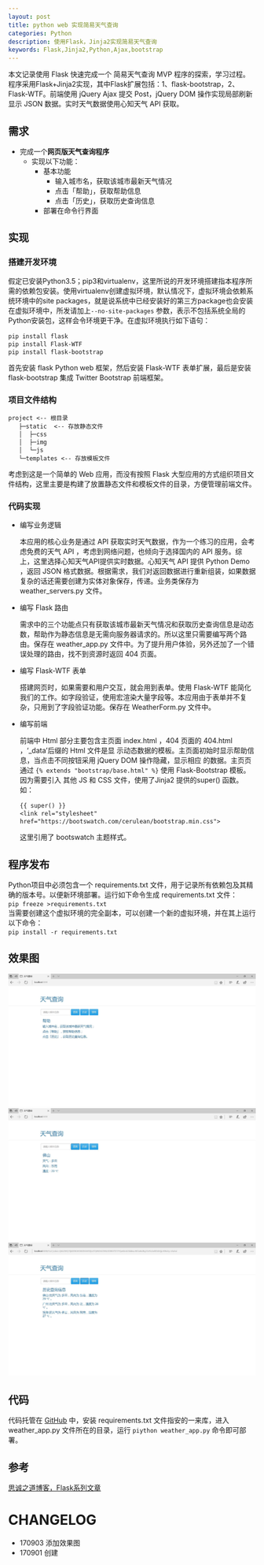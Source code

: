 ```yaml
---
layout: post
title: python web 实现简易天气查询
categories: Python
description: 使用Flask，Jinja2实现简易天气查询
keywords: Flask,Jinja2,Python,Ajax,bootstrap
---
```


本文记录使用 Flask 快速完成一个 简易天气查询 MVP 程序的探索，学习过程。程序采用Flask+Jinja2实现，其中Flask扩展包括：1、flask-bootstrap，2、Flask-WTF。前端使用 jQuery Ajax 提交 Post，jQuery DOM 操作实现局部刷新显示 JSON 数据。实时天气数据使用心知天气 API 获取。

## 需求
* 完成一个**网页版天气查询程序**
  * 实现以下功能：
    * 基本功能
      * 输入城市名，获取该城市最新天气情况
      * 点击「帮助」，获取帮助信息
      * 点击「历史」，获取历史查询信息
    * 部署在命令行界面

## 实现
### 搭建开发环境
假定已安装Python3.5；pip3和virtualenv，这里所说的开发环境搭建指本程序所需的依赖包安装。使用virtualenv创建虚拟环境，默认情况下，虚拟环境会依赖系统环境中的site packages，就是说系统中已经安装好的第三方package也会安装在虚拟环境中，所发请加上``` --no-site-packages ``` 参数，表示不包括系统全局的Python安装包，这样会令环境更干净。在虚拟环境执行如下语句：
```
pip install flask
pip install Flask-WTF
pip install flask-bootstrap
```
首先安装 flask Python web 框架，然后安装 Flask-WTF 表单扩展，最后是安装 flask-bootstrap 集成 Twitter Bootstrap 前端框架。

### 项目文件结构
```
project <-- 根目录
   ├─static  <-- 存放静态文件
   │  ├─css
   │  ├─img
   │  └─js
   └─templates <-- 存放模板文件
   ```
   考虑到这是一个简单的 Web 应用，而没有按照 Flask 大型应用的方式组织项目文件结构，这里主要是构建了放置静态文件和模板文件的目录，方便管理前端文件。

### 代码实现
* 编写业务逻辑

  本应用的核心业务是通过 API 获取实时天气数据，作为一个练习的应用，会考虑免费的天气 API ，考虑到网络问题，也倾向于选择国内的 API 服务。综上，这里选择心知天气API提供实时数据。心知天气 API 提供 Python Demo ，返回 JSON 格式数据。根据需求，我们对返回数据进行重新组装，如果数据复杂的话还需要创建为实体对象保存，传递。业务类保存为 weather_servers.py 文件。

* 编写 Flask 路由

  需求中的三个功能点只有获取该城市最新天气情况和获取历史查询信息是动态数，帮助作为静态信息是无需向服务器请求的。所以这里只需要编写两个路由。保存在 weather_app.py 文件中。为了提升用户体验，另外还加了一个错误处理的路由，找不到资源时返回 404 页面。

* 编写 Flask-WTF 表单

  搭建网页时，如果需要和用户交互，就会用到表单。使用 Flask-WTF 能简化我们的工作。如字段验证，使用宏渲染大量字段等。本应用由于表单并不复杂，只用到了字段验证功能。保存在 WeatherForm.py 文件中。

* 编写前端

    前端中 Html 部分主要包含主页面 index.html ，404 页面的 404.html ，‘_data’后缀的 Html 文件是显  示动态数据的模板。主页面初始时显示帮助信息，当点击不同按钮采用 jQuery DOM 操作隐藏，显示相应  的数据。主页页通过 ``` {% extends "bootstrap/base.html" %} ``` 使用 Flask-Bootstrap 模板。因为需要引入 其他 JS 和 CSS 文件，使用了Jinja2 提供的super() 函数。  如：
   ```
   {{ super() }}
   <link rel="stylesheet" href="https://bootswatch.com/cerulean/bootstrap.min.css">
   ```
     这里引用了 bootswatch 主题样式。

## 程序发布
  Python项目中必须包含一个 requirements.txt 文件，用于记录所有依赖包及其精确的版本号。以便新环境部署。运行如下命令生成  requirements.txt 文件：  
    ``` pip freeze >requirements.txt ```  
      当需要创建这个虚拟环境的完全副本，可以创建一个新的虚拟环境，并在其上运行以下命令：  
     ``` pip install -r requirements.txt ```

## 效果图

![页页初始状态（帮助）](/images/posts/python/2017-09-03-help.jpg)  
![天气查询](/images/posts/python/2017-09-03-search.jpg)  
![历史信息](/images/posts/python/2017-09-03-history.jpg)  

## 代码
  代码托管在 [GitHub](https://github.com/JeetChan/LearnPythontheHardWay/tree/master/extended/Chap3/project) 中，安装 requirements.txt 文件指安的一来库，进入 weather_app.py 文件所在的目录，运行 ``` piython weather_app.py ``` 命令即可部署。
## 参考

  [思诚之道博客，Flask系列文章](http://www.bjhee.com/tag/flask)

# CHANGELOG
* 170903 添加效果图
* 170901 创建
